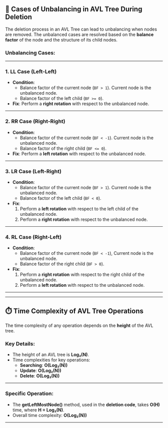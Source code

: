 ## 🌲 Cases of Unbalancing in AVL Tree During Deletion

The deletion process in an AVL Tree can lead to unbalancing when nodes are removed. The unbalanced cases are resolved based on the **balance factor** of the node and the structure of its child nodes.

### Unbalancing Cases:

---

### 1. **LL Case (Left-Left)**
- **Condition**: 
  - Balance factor of the current node (`BF > 1`). Current node is the unbalanced node.
  - Balance factor of the left child (`BF >= 0`).
- **Fix**: Perform a **right rotation** with respect to the unbalanced node.

---

### 2. **RR Case (Right-Right)**
- **Condition**: 
  - Balance factor of the current node (`BF < -1`). Current node is the unbalanced node.
  - Balance factor of the right child (`BF <= 0`).
- **Fix**: Perform a **left rotation** with respect to the unbalanced node. 

---

### 3. **LR Case (Left-Right)**
- **Condition**: 
  - Balance factor of the current node (`BF > 1`). Current node is the unbalanced node.
  - Balance factor of the left child (`BF < 0`).
- **Fix**:
  1. Perform a **left rotation** with respect to the left child of the unbalanced node.
  2. Perform a **right rotation** with respect to the unbalanced node. 

---

### 4. **RL Case (Right-Left)**
- **Condition**: 
  - Balance factor of the current node (`BF < -1`), Current node is the unbalanced node.
  - Balance factor of the right child (`BF > 0`).
- **Fix**:
  1. Perform a **right rotation** with respect to the right child of the unbalanced node.
  2. Perform a **left rotation** with respect to the unbalanced node.

---

---

## ⏱️ Time Complexity of AVL Tree Operations

The time complexity of any operation depends on the **height** of the AVL tree.

### Key Details:
- The height of an AVL tree is **Log₂(N)**.
- Time complexities for key operations:
  - **Searching**: **O(Log₂(N))**
  - **Update**: **O(Log₂(N))**
  - **Delete**: **O(Log₂(N))**

---

### Specific Operation:
- The **getLeftMostNode()** method, used in the **deletion code**, takes **O(H)** time, where **H = Log₂(N)**.
- Overall time complexity: **O(Log₂(N))**

---

